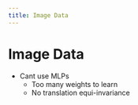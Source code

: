 ```yaml
---
title: Image Data
---
```


# Image Data
- Cant use MLPs 
	- Too many weights to learn
	- No translation equi-invariance














































































